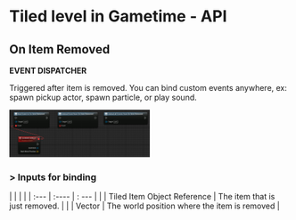 # Tiled level in Gametime - API
## On Item Removed

**EVENT DISPATCHER**

Triggered after item is removed. You can bind custom events anywhere, ex: spawn pickup actor, spawn particle, or play sound. 

<img src="../../_media/GametimeAPI/OnItemRemoved.png" alt="drawing" width="50%"/>


### > Inputs for binding 
|             |         |       |
| :---        | :----   | : --- |
|  | Tiled Item Object Reference | The item that is just removed. |
|  | Vector | The world position where the item is removed |
